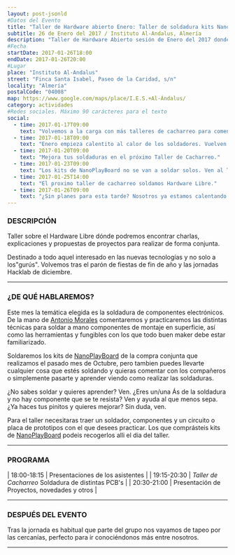 ```yaml
---
layout: post-jsonld
#Datos del Evento
title: "Taller de Hardware abierto Enero: Taller de soldadura kits NanoPlayBoard"
subtitle: 26 de Enero del 2017 / Instituto Al-Andalus, Almería
description: "Taller de Hardware Abierto sesión de Enero del 2017 donde daremos un repaso a las distintas técnicas de soldadura de componenetes electrónicos de montaje en superficie, y soldaremos los kits de NanoPlayBoard de la compra conjunta."
#Fecha
startDate: 2017-01-26T18:00
endDate: 2017-01-26T20:00
#Lugar
place: "Instituto Al-Andalus"
street: "Finca Santa Isabel, Paseo de la Caridad, s/n"
locality: "Almería"
postalCode: "04008"
map: https://www.google.com/maps/place/I.E.S.+Al-Ándalus/
category: actividades
#Redes sociales. Máximo 90 carácteres para el texto
social:
  - time: 2017-01-17T09:00
    text: "Volvemos a la carga con más talleres de cacharreo para comenzar el 2017."
  - time: 2017-01-18T09:00
    text: "Enero empieza calentito al calor de los soldadores. Vuelven los talleres de cacharreo."
  - time: 2017-01-20T09:00
    text: "Mejora tus soldaduras en el próximo Taller de Cacharreo."
  - time: 2017-01-23T09:00
    text: "Los kits de NanoPlayBoard no se van a soldar solos. Ven al Taller de Cacharreo y suelda la tuya."	
  - time: 2017-01-25T14:00
    text: "El proximo taller de cacharreo soldamos Hardware Libre."	
  - time: 2017-01-26T09:00
    text: "¿Sin planes para esta tarde? Nosotros ya estamos calentando los soldadores!"
---
```


### DESCRIPCIÓN

Taller sobre el Hardware Libre dónde podremos encontrar charlas, explicaciones y propuestas de proyectos para realizar de forma conjunta.

Destinado a todo aquel interesado en las nuevas tecnologías y no solo a los"gurús". Volvemos tras el parón de fiestas de fin de año y las jornadas Hacklab de diciembre.

---


### ¿DE QUÉ HABLAREMOS?

Este mes la temática elegida es la soldadura de componentes electrónicos. 
De la mano de [Antonio Morales](https://twitter.com/antonio1010mr) comentaremos y practicaremos las distintas técnicas para soldar a mano componentes de montaje en superficie, así como las herramientas y fungibles con los que todo buen maker debe estar familiarizado.

Soldaremos los kits de [NanoPlayBoard](http://nanoplayboard.org/) de la compra conjunta que realizamos el pasado mes de Octubre, pero tambien puedes llevarte cualquier cosa que estés soldando y quieras comentar con los compañeros o simplemente pasarte y aprender viendo como realizar las soldaduras.

¿No sabes soldar y quieres aprender? Ven.
¿Eres un/una Ás de la soldadura y no hay componente que se te resista? Ven y ayuda al que menos sepa.
¿Ya haces tus pinitos y quieres mejorar? Sin duda, ven.

Para el taller necesitaras traer un soldador, componentes y un circuito o placa de prototipos con el que desees practicar.
Los que comprásteis kits de [NanoPlayBoard](http://nanoplayboard.org/) podeis recogerlos alli el dia del taller. 

---


### PROGRAMA


| 18:00-18:15   | Presentaciones de los asistentes  |
| 19:15-20:30   | _Taller de Cacharreo_ Soldadura de distintas PCB's |
| 20:30-21:00 	| Presentación de Proyectos, novedades y otros |

---



### DESPUÉS DEL EVENTO

Tras la jornada es habitual que parte del grupo nos vayamos de tapeo por las cercanías, perfecto para ir conociéndonos más entre nosotros.

---


